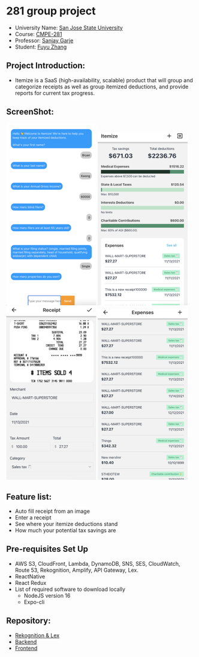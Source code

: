 # 281 group project

- University Name: [San Jose State University](https://www.sjsu.edu/)
- Course: [CMPE-281](http://info.sjsu.edu/web-dbgen/catalog/courses/CMPE281.html)
- Professor: [Sanjay Garje](https://www.linkedin.com/in/sanjaygarje/)
- Student: [Fuyu Zhang](https://www.linkedin.com/in/nick-fuyuzhang/)
## Project Introduction:
- Itemize is a SaaS (high-availability, scalable) product that will group and categorize receipts as well as group itemized deductions, and provide reports for current tax progress.

## ScreenShot:
<img src="https://github.com/Handsomenick1/281grouppj/blob/main/pic/AWSLex.png.png" alt="lex" style="width:240px;"/> <img src="https://github.com/Handsomenick1/281grouppj/blob/main/pic/image1.png" alt="1" style="width:240px;"/> <img src="https://github.com/Handsomenick1/281grouppj/blob/main/pic/image2.png" alt="2" style="width:240px;"/> <img src="https://github.com/Handsomenick1/281grouppj/blob/main/pic/image3.png" alt="3" style="width:240px;"/>

## Feature list: 
- Auto fill receipt from an image 
- Enter a receipt 
- See where your itemize deductions stand 
- How much your potential tax savings are 

## Pre-requisites Set Up
- AWS S3, CloudFront, Lambda, DynamoDB, SNS, SES, CloudWatch, Route 53, Rekognition, Amplify, API Gateway, Lex.
- ReactNative
- React Redux
- List of required software to download locally 
  - NodeJS version 16
  - Expo-cli 


## Repository:
- [Rekognition & Lex](https://github.com/pbustos97/CMPE-281-Project-2)
- [Backend](https://github.com/Handsomenick1/281grouppj)
- [Frontend](https://github.com/bfkwong/itemize)

